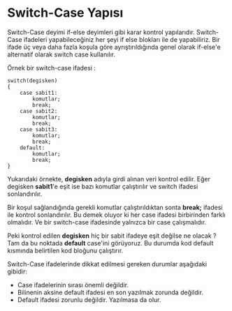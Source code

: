 # Switch-Case Yapısı
Switch-Case deyimi if-else deyimleri gibi karar kontrol yapılarıdır. Switch-Case ifadeleri yapabileceğiniz her şeyi if else blokları ile de yapabiliriz. Bir ifade üç veya daha fazla koşula göre ayrıştırıldığında genel olarak if-else'e alternatif olarak switch case kullanılır. 

Örnek bir switch-case ifadesi :

    switch(degisken)
    {
        case sabit1:
            komutlar;
            break;
        case sabit2:
            komutlar;
            break;
        case sabit3:
            komutlar;
            break;
        default:
            komutlar;
            break;
    }

Yukarıdaki örnekte, **degisken** adıyla girdi alınan veri kontrol edilir. Eğer degisken **sabit1**'e eşit ise bazı komutlar çalıştırılır ve switch ifadesi sonlandırılır. 

Bir koşul sağlandığında gerekli komutlar çalıştırıldıktan sonta **break;** ifadesi ile kontrol sonlandırılır. Bu demek oluyor ki her case ifadesi birbirinden farklı olmalıdır. Ve bir switch-case ifadesinde yalnızca bir case çalışmalıdır. 

Peki kontrol edilen **degisken** hiç bir sabit ifadeye eşit değilse ne olacak ? Tam da bu noktada **default** case'ini görüyoruz. Bu durumda kod default kısmında belirtilen kod bloğunu çalıştırır. 

Switch-Case ifadelerinde dikkat edilmesi gereken durumlar aşağıdaki gibidir: 

* Case ifadelerinin sırası önemli değildir. 
* Bilinenin aksine default ifadesi en son yazılmak zorunda değildir. 
* Default ifadesi zorunlu değildir. Yazılmasa da olur. 